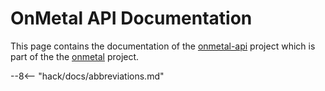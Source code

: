 # OnMetal API Documentation

This page contains the documentation of the [onmetal-api](https://github.com/onmetal/onmetal-api) project which is part 
of the the [onmetal](https://github.com/onmetal) project.

--8<-- "hack/docs/abbreviations.md"